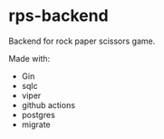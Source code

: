 # rps-backend
Backend for rock paper scissors game.

Made with:
* Gin
* sqlc
* viper
* github actions
* postgres
* migrate
